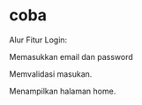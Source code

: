 # coba

Alur Fitur Login:

Memasukkan email dan password

Memvalidasi masukan.

Menampilkan halaman home.
